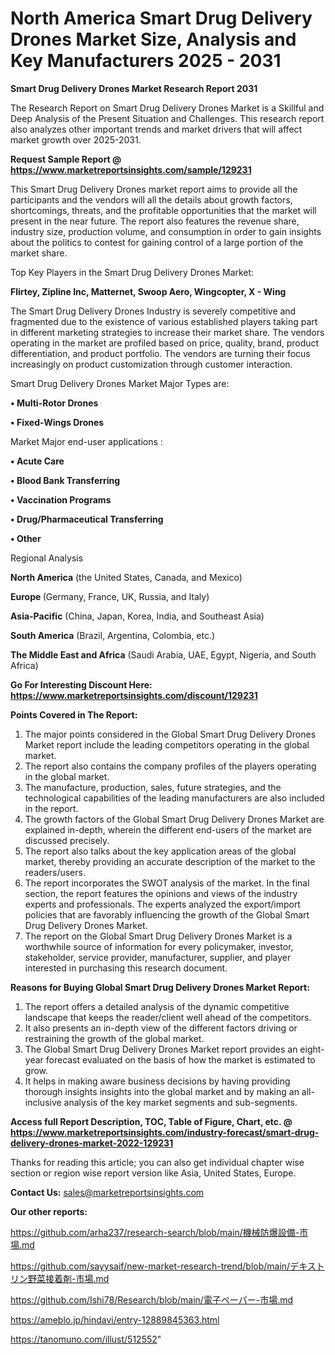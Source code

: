 # North America Smart Drug Delivery Drones Market Size, Analysis and Key Manufacturers 2025 - 2031

<strong>Smart Drug Delivery Drones Market Research Report 2031</strong>

The Research Report on Smart Drug Delivery Drones Market is a Skillful and Deep Analysis of the Present Situation and Challenges. This research report also analyzes other important trends and market drivers that will affect market growth over 2025-2031.

<strong>Request Sample Report @ <a href=https://www.marketreportsinsights.com/sample/129231>https://www.marketreportsinsights.com/sample/129231</a></strong>

This Smart Drug Delivery Drones market report aims to provide all the participants and the vendors will all the details about growth factors, shortcomings, threats, and the profitable opportunities that the market will present in the near future. The report also features the revenue share, industry size, production volume, and consumption in order to gain insights about the politics to contest for gaining control of a large portion of the market share.

Top Key Players in the Smart Drug Delivery Drones Market:

<strong>Flirtey, Zipline Inc, Matternet, Swoop Aero, Wingcopter, X - Wing</strong>

The Smart Drug Delivery Drones Industry is severely competitive and fragmented due to the existence of various established players taking part in different marketing strategies to increase their market share. The vendors operating in the market are profiled based on price, quality, brand, product differentiation, and product portfolio. The vendors are turning their focus increasingly on product customization through customer interaction.

Smart Drug Delivery Drones Market Major Types are:

<strong>• Multi-Rotor Drones

• Fixed-Wings Drones</strong>

Market Major end-user applications :

<strong>• Acute Care

• Blood Bank Transferring

• Vaccination Programs

• Drug/Pharmaceutical Transferring

• Other</strong>

Regional Analysis

</u><strong><b>North America</b></strong> (the United States, Canada, and Mexico)

<strong><b>Europe </b></strong>(Germany, France, UK, Russia, and Italy)

<strong><b>Asia-Pacific</b></strong> (China, Japan, Korea, India, and Southeast Asia)

<strong><b>South America</b></strong> (Brazil, Argentina, Colombia, etc.)

<strong><b>The Middle East and Africa</b></strong> (Saudi Arabia, UAE, Egypt, Nigeria, and South Africa)

<strong>Go For Interesting Discount Here: <a href=https://www.marketreportsinsights.com/discount/129231>https://www.marketreportsinsights.com/discount/129231</a></strong>

<strong>Points Covered in The Report:</strong>
<ol>
  <li>The major points considered in the Global Smart Drug Delivery Drones Market report include the leading competitors operating in the global market.</li>
  <li>The report also contains the company profiles of the players operating in the global market.</li>
  <li>The manufacture, production, sales, future strategies, and the technological capabilities of the leading manufacturers are also included in the report.</li>
  <li>The growth factors of the Global Smart Drug Delivery Drones Market are explained in-depth, wherein the different end-users of the market are discussed precisely.</li>
  <li>The report also talks about the key application areas of the global market, thereby providing an accurate description of the market to the readers/users.</li>
  <li>The report incorporates the SWOT analysis of the market. In the final section, the report features the opinions and views of the industry experts and professionals. The experts analyzed the export/import policies that are favorably influencing the growth of the Global Smart Drug Delivery Drones Market.</li>
  <li>The report on the Global Smart Drug Delivery Drones Market is a worthwhile source of information for every policymaker, investor, stakeholder, service provider, manufacturer, supplier, and player interested in purchasing this research document.</li>
</ol>
<strong>Reasons for Buying Global Smart Drug Delivery Drones Market Report:</strong>

<ol>
  <li>The report offers a detailed analysis of the dynamic competitive landscape that keeps the reader/client well ahead of the competitors.</li>
  <li>It also presents an in-depth view of the different factors driving or restraining the growth of the global market.</li>
  <li>The Global Smart Drug Delivery Drones Market report provides an eight-year forecast evaluated on the basis of how the market is estimated to grow.</li>
  <li>It helps in making aware business decisions by having providing thorough insights insights into the global market and by making an all-inclusive analysis of the key market segments and sub-segments.</li>
</ol>
<strong>Access full Report Description, TOC, Table of Figure, Chart, etc. @ <a href=https://www.marketreportsinsights.com/industry-forecast/smart-drug-delivery-drones-market-2022-129231>https://www.marketreportsinsights.com/industry-forecast/smart-drug-delivery-drones-market-2022-129231</a></strong>


Thanks for reading this article; you can also get individual chapter wise section or region wise report version like Asia, United States, Europe.

<strong>Contact Us:</strong>
sales@marketreportsinsights.com

<strong>Our other reports:</strong>

<a href=https://github.com/arha237/research-search/blob/main/機械防爆設備-市場.md>https://github.com/arha237/research-search/blob/main/機械防爆設備-市場.md</a>

<a href=https://github.com/sayysaif/new-market-research-trend/blob/main/デキストリン野菜接着剤-市場.md>https://github.com/sayysaif/new-market-research-trend/blob/main/デキストリン野菜接着剤-市場.md</a>

<a href=https://github.com/Ishi78/Research/blob/main/電子ペーパー-市場.md>https://github.com/Ishi78/Research/blob/main/電子ペーパー-市場.md</a>

<a href=https://ameblo.jp/hindavi/entry-12889845363.html>https://ameblo.jp/hindavi/entry-12889845363.html</a>

<a href=https://tanomuno.com/illust/512552>https://tanomuno.com/illust/512552</a>"
